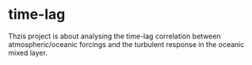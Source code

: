# time-lag
Thzis project is about analysing the time-lag correlation between atmospheric/oceanic forcings and the turbulent response in the oceanic mixed layer.
